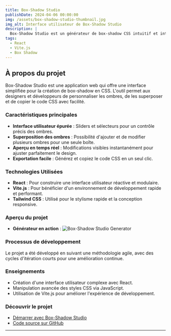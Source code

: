 ```yaml
---
title: Box-Shadow Studio
publishDate: 2024-04-06 00:00:00
img: /assets/box-shadow-studio-thumbnail.jpg
img_alt: Interface utilisateur de Box-Shadow Studio
description: |
  Box-Shadow Studio est un générateur de box-shadow CSS intuitif et interactif qui permet aux utilisateurs de créer des ombres de boîte personnalisées avec aperçu en temps réel. Ce projet met en œuvre des technologies modernes de développement front-end pour offrir une expérience utilisateur exceptionnelle.
tags:
  - React
  - Vite.js
  - Box Shadow
---
```


## À propos du projet

Box-Shadow Studio est une application web qui offre une interface simplifiée pour la création de box-shadow en CSS. L'outil permet aux designers et développeurs de personnaliser les ombres, de les superposer et de copier le code CSS avec facilité.

### Caractéristiques principales

- **Interface utilisateur épurée** : Sliders et sélecteurs pour un contrôle précis des ombres.
- **Superposition des ombres** : Possibilité d'ajouter et de modifier plusieurs ombres pour une seule boîte.
- **Aperçu en temps réel** : Modifications visibles instantanément pour ajuster parfaitement le design.
- **Exportation facile** : Générez et copiez le code CSS en un seul clic.

### Technologies Utilisées

- **React** : Pour construire une interface utilisateur réactive et modulaire.
- **Vite.js** : Pour bénéficier d'un environnement de développement rapide et performant.
- **Tailwind CSS** : Utilisé pour le stylisme rapide et la conception responsive.

### Aperçu du projet

- **Générateur en action** :
  ![Box-Shadow Studio Generator](/assets/box-shadow-studio-generator.jpg)

### Processus de développement

Le projet a été développé en suivant une méthodologie agile, avec des cycles d'itération courts pour une amélioration continue.

### Enseignements

- Création d'une interface utilisateur complexe avec React.
- Manipulation avancée des styles CSS via JavaScript.
- Utilisation de Vite.js pour améliorer l'expérience de développement.

### Découvrir le projet

- [Démarrer avec Box-Shadow Studio](https://box-shadow-studio.vercel.app/)
- [Code source sur GitHub](https://github.com/mathieu-soussignan/box-shadow-studio)

---
